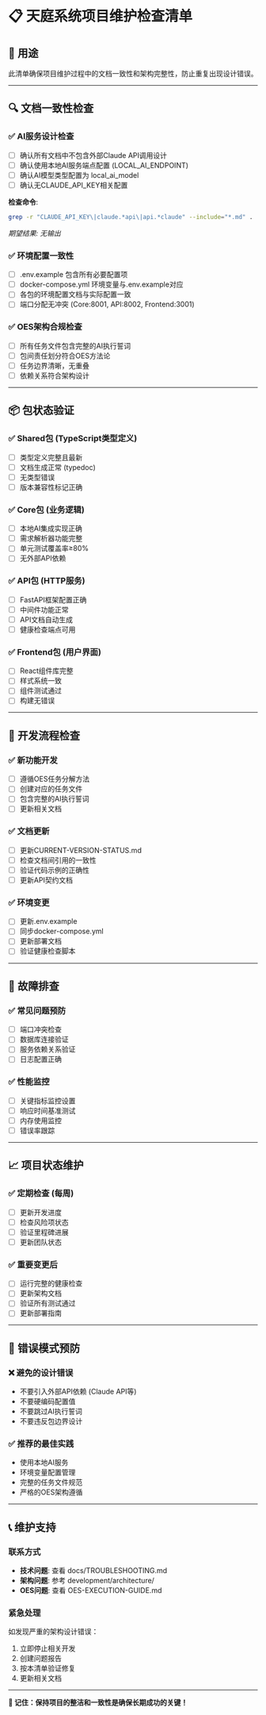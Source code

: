 # 📋 天庭系统项目维护检查清单

## 🎯 用途
此清单确保项目维护过程中的文档一致性和架构完整性，防止重复出现设计错误。

---

## 🔍 文档一致性检查

### ✅ AI服务设计检查
- [ ] 确认所有文档中不包含外部Claude API调用设计
- [ ] 确认使用本地AI服务端点配置 (LOCAL_AI_ENDPOINT)
- [ ] 确认AI模型类型配置为 local_ai_model
- [ ] 确认无CLAUDE_API_KEY相关配置

**检查命令**:
```bash
grep -r "CLAUDE_API_KEY\|claude.*api\|api.*claude" --include="*.md" .
```
*期望结果: 无输出*

### ✅ 环境配置一致性
- [ ] .env.example 包含所有必要配置项
- [ ] docker-compose.yml 环境变量与.env.example对应
- [ ] 各包的环境配置文档与实际配置一致
- [ ] 端口分配无冲突 (Core:8001, API:8002, Frontend:3001)

### ✅ OES架构合规检查
- [ ] 所有任务文件包含完整的AI执行誓词
- [ ] 包间责任划分符合OES方法论
- [ ] 任务边界清晰，无重叠
- [ ] 依赖关系符合架构设计

---

## 📦 包状态验证

### ✅ Shared包 (TypeScript类型定义)
- [ ] 类型定义完整且最新
- [ ] 文档生成正常 (typedoc)
- [ ] 无类型错误
- [ ] 版本兼容性标记正确

### ✅ Core包 (业务逻辑)
- [ ] 本地AI集成实现正确
- [ ] 需求解析器功能完整
- [ ] 单元测试覆盖率≥80%
- [ ] 无外部API依赖

### ✅ API包 (HTTP服务)
- [ ] FastAPI框架配置正确
- [ ] 中间件功能正常
- [ ] API文档自动生成
- [ ] 健康检查端点可用

### ✅ Frontend包 (用户界面)
- [ ] React组件库完整
- [ ] 样式系统一致
- [ ] 组件测试通过
- [ ] 构建无错误

---

## 🚀 开发流程检查

### ✅ 新功能开发
- [ ] 遵循OES任务分解方法
- [ ] 创建对应的任务文件
- [ ] 包含完整的AI执行誓词
- [ ] 更新相关文档

### ✅ 文档更新
- [ ] 更新CURRENT-VERSION-STATUS.md
- [ ] 检查文档间引用的一致性
- [ ] 验证代码示例的正确性
- [ ] 更新API契约文档

### ✅ 环境变更
- [ ] 更新.env.example
- [ ] 同步docker-compose.yml
- [ ] 更新部署文档
- [ ] 验证健康检查脚本

---

## 🔧 故障排查

### ✅ 常见问题预防
- [ ] 端口冲突检查
- [ ] 数据库连接验证
- [ ] 服务依赖关系验证
- [ ] 日志配置正确

### ✅ 性能监控
- [ ] 关键指标监控设置
- [ ] 响应时间基准测试
- [ ] 内存使用监控
- [ ] 错误率跟踪

---

## 📈 项目状态维护

### ✅ 定期检查 (每周)
- [ ] 更新开发进度
- [ ] 检查风险项状态
- [ ] 验证里程碑进展
- [ ] 更新团队状态

### ✅ 重要变更后
- [ ] 运行完整的健康检查
- [ ] 更新架构文档
- [ ] 验证所有测试通过
- [ ] 更新部署指南

---

## 🚨 错误模式预防

### ❌ 避免的设计错误
- 不要引入外部API依赖 (Claude API等)
- 不要硬编码配置值
- 不要跳过AI执行誓词
- 不要违反包边界设计

### ✅ 推荐的最佳实践
- 使用本地AI服务
- 环境变量配置管理
- 完整的任务文件规范
- 严格的OES架构遵循

---

## 📞 维护支持

### 联系方式
- **技术问题**: 查看 docs/TROUBLESHOOTING.md
- **架构问题**: 参考 development/architecture/
- **OES问题**: 查看 OES-EXECUTION-GUIDE.md

### 紧急处理
如发现严重的架构设计错误：
1. 立即停止相关开发
2. 创建问题报告
3. 按本清单验证修复
4. 更新相关文档

---

**🎯 记住：保持项目的整洁和一致性是确保长期成功的关键！**